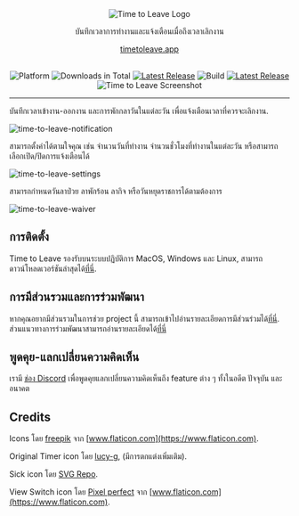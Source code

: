 <div align="center">
  <img src="../assets/timetoleave.png" alt="Time to Leave Logo">

  <p>บันทึกเวลาการทำงานและแจ้งเตือนเมื่อถึงเวลาเลิกงาน</p>
  
  [timetoleave.app](https://timetoleave.app/)

  <br/>

<img src="https://img.shields.io/badge/platforms-Windows%20%7C%20MacOS%20%7C%20Linux-green" alt="Platform">
<img src="https://img.shields.io/github/downloads/thamara/time-to-leave/total" alt="Downloads in Total">
<a href="https://github.com/thamara/time-to-leave/releases/latest"><img src="https://img.shields.io/github/v/release/thamara/time-to-leave" alt="Latest Release"></a>
<img src="https://img.shields.io/github/workflow/status/thamara/time-to-leave/Code%20Coverage" alt="Build">
<a href="http://makeapullrequest.com/"><img src="https://img.shields.io/badge/PRs-welcome-purple" alt="Latest Release"></a>

   <br/>

  <img src="https://user-images.githubusercontent.com/3754225/94519528-4e549900-0248-11eb-8872-b6fb2d47f43c.jpg" alt="Time to Leave Screenshot">

  <br/>

</div>

---

บันทึกเวลาเข้างาน-ออกงาน และการพักกลาวันในแต่ละวัน เพื่อแจ้งเตือนเวลาที่ควรจะเลิกงาน.

![time-to-leave-notification](https://user-images.githubusercontent.com/3754225/94519526-4dbc0280-0248-11eb-9738-ffae936cfa4a.jpg)

สามารถตั้งค่าได้ตามใจคุณ เช่น จำนวนวันที่ทำงาน จำนวนชั่วโมงที่ทำงานในแต่ละวัน หรือสามารถเลือกเปิด/ปิดการแจ้งเตือนได้

![time-to-leave-settings](https://user-images.githubusercontent.com/3754225/94519531-4eed2f80-0248-11eb-9303-78f9abe69201.jpg)

สามารถกำหนดวันลาป่วย ลาพักร้อน ลากิจ หรือวันหยุดราชการได้ตามต้องการ

![time-to-leave-waiver](https://user-images.githubusercontent.com/3754225/94762058-4e79a380-03c4-11eb-8f28-1c480dbf8b5c.png)

## การติดตั้ง

Time to Leave รองรับบนระบบปฏิบัติการ MacOS, Windows และ Linux, สามารถดาวน์โหลดเวอร์ชันล่าสุดได้[ที่นี่](https://github.com/thamara/time-to-leave/releases/latest).

## การมีส่วนรวมและการร่วมพัฒนา

หากคุณอยากมีส่วนรวมในการช่วย project นี้ สามารถเข้าไปอ่านรายละเอียดการมีส่วนร่วมได้[ที่นี่](../CONTRIBUTING.md).
ส่วนแนวทางการร่วมพัฒนาสามารถอ่านรายละเอียดได้[ที่นี่](../DEVELOPMENT.md)

## พูดคุย-แลกเปลี่ยนความคิดเห็น

เรามี [ช่อง Discord](https://discord.gg/P3KkEF5) เพื่อพูดคุยแลกเปลี่ยนความคิดเห็นถึง feature ต่าง ๆ ทั้งในอดีต ปัจจุบัน และอนาคต

## Credits

Icons โดย [freepik](https://www.flaticon.com/authors/freepik) จาก [www.flaticon.com](https://www.flaticon.com).

Original Timer icon โดย [lucy-g](https://icon-icons.com/icon/timer/121243), (มีการตกแต่งเพิ่มเติม).

Sick icon โดย [SVG Repo](https://www.svgrepo.com/svg/271898/sick).

View Switch icon โดย [Pixel perfect](https://www.flaticon.com/authors/pixel-perfect) จาก [www.flaticon.com](https://www.flaticon.com).
